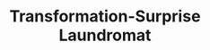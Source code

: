---
title: "Transformation-Surprise Laundromat"
url: /seattle/transformation-surprise-laundromat/
shop: Wäscherei
---